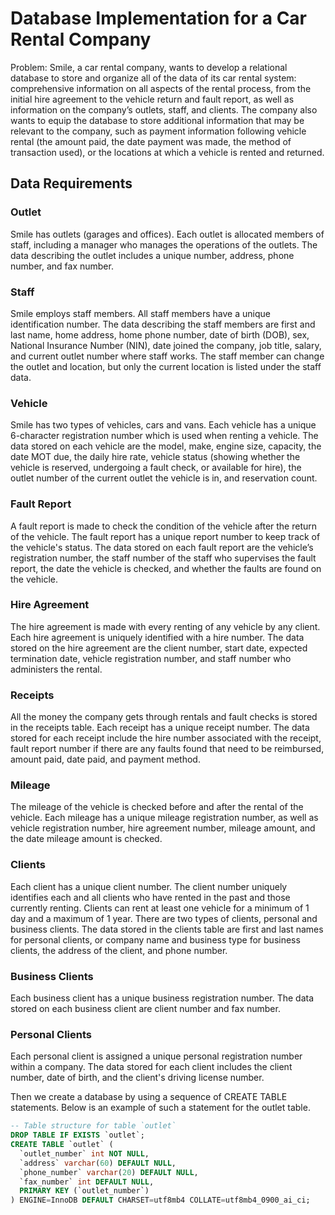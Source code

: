 # Database Implementation for a Car Rental Company

Problem: Smile, a car rental company, wants to develop a relational database to store and organize all of the data of its car rental system: comprehensive information on all aspects of the rental process, from the initial hire agreement to the vehicle return and fault report, as well as information on the company’s outlets, staff, and clients. The company also wants to equip the database to store additional information that may be relevant to the company, such as payment information following vehicle rental (the amount paid, the date payment was made, the method of transaction used), or the locations at which a vehicle is rented and returned.

## Data Requirements
### Outlet 
Smile has outlets (garages and offices). Each outlet is allocated members of staff, including a manager who manages the operations of the outlets. The data describing the outlet includes a unique number, address, phone number, and fax number. 

### Staff
Smile employs staff members. All staff members have a unique identification number. The data describing the staff members are first and last name, home address, home phone number, date of birth (DOB), sex, National Insurance Number (NIN), date joined the company, job title, salary, and current outlet number where staff works. The staff member can change the outlet and location, but only the current location is listed under the staff data.

### Vehicle
Smile has two types of vehicles, cars and vans. Each vehicle has a unique 6-character registration number which is used when renting a vehicle. The data stored on each vehicle are the model, make, engine size, capacity, the date MOT due, the daily hire rate, vehicle status (showing whether the vehicle is reserved, undergoing a fault check, or available for hire), the outlet number of the current outlet the vehicle is in, and reservation count.

### Fault Report 
A fault report is made to check the condition of the vehicle after the return of the vehicle. The fault report has a unique report number to keep track of the vehicle's status. The data stored on each fault report are the vehicle’s registration number, the staff number of the staff who supervises the fault report, the date the vehicle is checked, and whether the faults are found on the vehicle. 

### Hire Agreement 
The hire agreement is made with every renting of any vehicle by any client. Each hire agreement is uniquely identified with a hire number. The data stored on the hire agreement are the client number, start date, expected termination date, vehicle registration number, and staff number who administers the rental. 

### Receipts
All the money the company gets through rentals and fault checks is stored in the receipts table. Each receipt has a unique receipt number. The data stored for each receipt include the hire number associated with the receipt, fault report number if there are any faults found that need to be reimbursed, amount paid, date paid, and payment method.

### Mileage
The mileage of the vehicle is checked before and after the rental of the vehicle. Each mileage has a unique mileage registration number, as well as vehicle registration number, hire agreement number, mileage amount, and the date mileage amount is checked.

### Clients
Each client has a unique client number. The client number uniquely identifies each and all clients who have rented in the past and those currently renting. Clients can rent at least one vehicle for a minimum of 1 day and a maximum of 1 year. There are two types of clients, personal and business clients. The data stored in the clients table are first and last names for personal clients, or company name and business type for business clients, the address of the client, and phone number. 

### Business Clients
Each business client has a unique business registration number. The data stored on each business client are client number and fax number.

### Personal Clients
Each personal client is assigned a unique personal registration number within a company. The data stored for each client includes the client number, date of birth, and the client's driving license number.

Then we create a database by using a sequence of CREATE TABLE statements. Below is an example of such a statement for the outlet table.
```sql
-- Table structure for table `outlet`
DROP TABLE IF EXISTS `outlet`;
CREATE TABLE `outlet` (
  `outlet_number` int NOT NULL,
  `address` varchar(60) DEFAULT NULL,
  `phone_number` varchar(20) DEFAULT NULL,
  `fax_number` int DEFAULT NULL,
  PRIMARY KEY (`outlet_number`)
) ENGINE=InnoDB DEFAULT CHARSET=utf8mb4 COLLATE=utf8mb4_0900_ai_ci;
```
